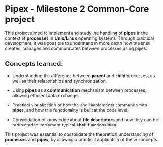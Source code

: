 # Pipex - Milestone 2 Common-Core project

This project aimed to implement and study the handling of **pipes** in the context of **processes** in **Unix/Linux** operating systems. Through practical development, it was possible to understand in more depth how the shell creates, manages and communicates between processes using pipes.

## Concepts learned:

- Understanding the difference between **parent** and **child** processes, as well as their relationships and synchronization.

- Using **pipes** as a **communication** mechanism between processes, allowing efficient data exchange.

- Practical visualization of how the shell implements commands with **pipes**, and how this functionality is built at the code level.

- Consolidation of knowledge about **file descriptors** and how they can be redirected to implement typical **shell** functionalities.

This project was essential to consolidate the theoretical understanding of **processes** and **pipes**, by allowing a practical application of these concepts.